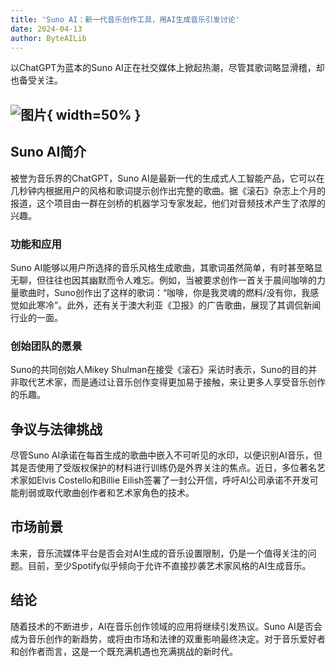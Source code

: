 ```yaml
---
title: 'Suno AI：新一代音乐创作工具，用AI生成音乐引发讨论'
date: 2024-04-13
author: ByteAILib
---
```


以ChatGPT为蓝本的Suno AI正在社交媒体上掀起热潮，尽管其歌词略显滑稽，却也备受关注。

![图片](https://i.guim.co.uk/img/media/f637680ee2a15c0e8c120488d184b8f41ad7ddf3/0_105_4886_2933/master/4886.jpg?width=880&dpr=2&s=none){ width=50% }
---

## Suno AI简介
被誉为音乐界的ChatGPT，Suno AI是最新一代的生成式人工智能产品，它可以在几秒钟内根据用户的风格和歌词提示创作出完整的歌曲。据《滚石》杂志上个月的报道，这个项目由一群在剑桥的机器学习专家发起，他们对音频技术产生了浓厚的兴趣。

### 功能和应用
Suno AI能够以用户所选择的音乐风格生成歌曲，其歌词虽然简单，有时甚至略显无聊，但往往也因其幽默而令人难忘。例如，当被要求创作一首关于晨间咖啡的力量歌曲时，Suno创作出了这样的歌词：“咖啡，你是我灵魂的燃料/没有你，我感觉如此寒冷”。此外，还有关于澳大利亚《卫报》的广告歌曲，展现了其调侃新闻行业的一面。

### 创始团队的愿景
Suno的共同创始人Mikey Shulman在接受《滚石》采访时表示，Suno的目的并非取代艺术家，而是通过让音乐创作变得更加易于接触，来让更多人享受音乐创作的乐趣。

## 争议与法律挑战
尽管Suno AI承诺在每首生成的歌曲中嵌入不可听见的水印，以便识别AI音乐，但其是否使用了受版权保护的材料进行训练仍是外界关注的焦点。近日，多位著名艺术家如Elvis Costello和Billie Eilish签署了一封公开信，呼吁AI公司承诺不开发可能削弱或取代歌曲创作者和艺术家角色的技术。

## 市场前景
未来，音乐流媒体平台是否会对AI生成的音乐设置限制，仍是一个值得关注的问题。目前，至少Spotify似乎倾向于允许不直接抄袭艺术家风格的AI生成音乐。

## 结论
随着技术的不断进步，AI在音乐创作领域的应用将继续引发热议。Suno AI是否会成为音乐创作的新趋势，或将由市场和法律的双重影响最终决定。对于音乐爱好者和创作者而言，这是一个既充满机遇也充满挑战的新时代。
